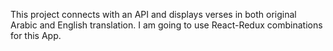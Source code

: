 This project connects with an API and displays verses in both original Arabic and English translation. I am going to use React-Redux combinations for this App.
